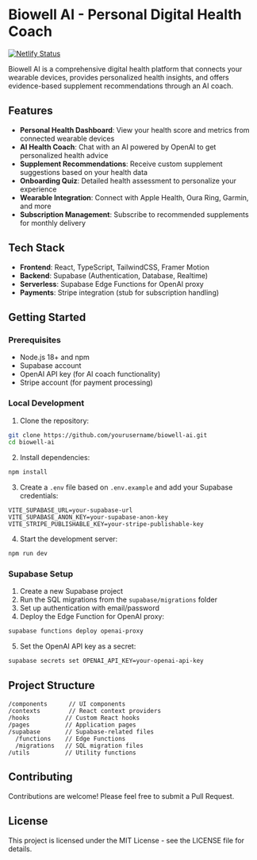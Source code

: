 # Biowell AI - Personal Digital Health Coach

[![Netlify Status](https://api.netlify.com/api/v1/badges/5239b3f1-f78c-4857-ad9d-ad1bb351d322/deploy-status)](https://app.netlify.com/projects/biowellai/deploys)

Biowell AI is a comprehensive digital health platform that connects your wearable devices, provides personalized health insights, and offers evidence-based supplement recommendations through an AI coach.

## Features

- **Personal Health Dashboard**: View your health score and metrics from connected wearable devices
- **AI Health Coach**: Chat with an AI powered by OpenAI to get personalized health advice
- **Supplement Recommendations**: Receive custom supplement suggestions based on your health data
- **Onboarding Quiz**: Detailed health assessment to personalize your experience
- **Wearable Integration**: Connect with Apple Health, Oura Ring, Garmin, and more
- **Subscription Management**: Subscribe to recommended supplements for monthly delivery

## Tech Stack

- **Frontend**: React, TypeScript, TailwindCSS, Framer Motion
- **Backend**: Supabase (Authentication, Database, Realtime)
- **Serverless**: Supabase Edge Functions for OpenAI proxy
- **Payments**: Stripe integration (stub for subscription handling)

## Getting Started

### Prerequisites

- Node.js 18+ and npm
- Supabase account
- OpenAI API key (for AI coach functionality)
- Stripe account (for payment processing)

### Local Development

1. Clone the repository:

```bash
git clone https://github.com/yourusername/biowell-ai.git
cd biowell-ai
```

2. Install dependencies:

```bash
npm install
```

3. Create a `.env` file based on `.env.example` and add your Supabase credentials:

```
VITE_SUPABASE_URL=your-supabase-url
VITE_SUPABASE_ANON_KEY=your-supabase-anon-key
VITE_STRIPE_PUBLISHABLE_KEY=your-stripe-publishable-key
```

4. Start the development server:

```bash
npm run dev
```

### Supabase Setup

1. Create a new Supabase project
2. Run the SQL migrations from the `supabase/migrations` folder
3. Set up authentication with email/password
4. Deploy the Edge Function for OpenAI proxy:

```bash
supabase functions deploy openai-proxy
```

5. Set the OpenAI API key as a secret:

```bash
supabase secrets set OPENAI_API_KEY=your-openai-api-key
```

## Project Structure

```
/components      // UI components 
/contexts        // React context providers
/hooks          // Custom React hooks
/pages          // Application pages
/supabase       // Supabase-related files
  /functions    // Edge Functions 
  /migrations   // SQL migration files
/utils          // Utility functions
```

## Contributing

Contributions are welcome! Please feel free to submit a Pull Request.

## License

This project is licensed under the MIT License - see the LICENSE file for details.
